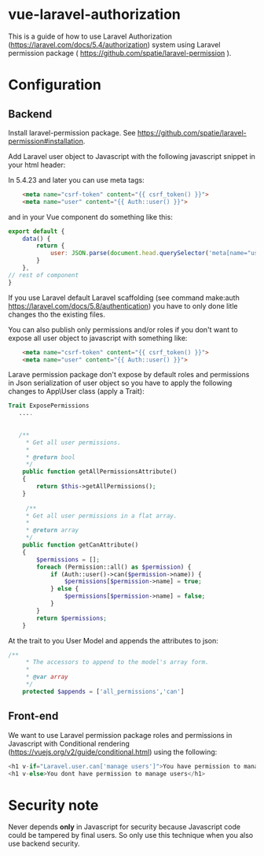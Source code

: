 # vue-laravel-authorization

This is a guide of how to use Laravel Authorization (https://laravel.com/docs/5.4/authorization) system using Laravel permission package ( https://github.com/spatie/laravel-permission ).

# Configuration 

## Backend

Install laravel-permission package. See https://github.com/spatie/laravel-permission#installation.

Add Laravel user object to Javascript with the following javascript snippet in your html header:

In 5.4.23 and later you can use meta tags:

```html
    <meta name="csrf-token" content="{{ csrf_token() }}">
    <meta name="user" content="{{ Auth::user() }}">
```

and in your Vue component do something like this:

```javascript
export default {
    data() {
        return {
            user: JSON.parse(document.head.querySelector('meta[name="user"]').content)
        }
    },
// rest of component
}
```

If you use Laravel default Laravel scaffolding (see command make:auth https://laravel.com/docs/5.8/authentication) you have to only done litle changes tho the existing files.

You can also publish only permissions and/or roles if you don't want to expose all user object to javascript with something like:

```html
    <meta name="csrf-token" content="{{ csrf_token() }}">
    <meta name="user" content="{{ Auth::user() }}">
```

Larave permission package don't expose by default roles and permissions in Json serialization of user object so you have to apply the following changes to App\User class (apply a Trait):

```php
Trait ExposePermissions
   ....
   
    
   /**
     * Get all user permissions.
     *
     * @return bool
     */
    public function getAllPermissionsAttribute()
    {
        return $this->getAllPermissions();
    }
    
     /**
     * Get all user permissions in a flat array.
     *
     * @return array
     */
    public function getCanAttribute()
    {
        $permissions = [];
        foreach (Permission::all() as $permission) {
            if (Auth::user()->can($permission->name)) {
                $permissions[$permission->name] = true;
            } else {
                $permissions[$permission->name] = false;
            }
        }
        return $permissions;
    }
```

At the trait to you User Model and appends the attributes to json:

```php
/**
     * The accessors to append to the model's array form.
     *
     * @var array
     */
    protected $appends = ['all_permissions','can']
```

## Front-end

We want to use Laravel permission package roles and permissions in Javascript with Conditional rendering (https://vuejs.org/v2/guide/conditional.html) using the following:

```javascript
<h1 v-if="Laravel.user.can['manage users']">You have permission to manage users</h1>
<h1 v-else>You dont have permission to manage users</h1>

```

# Security note

Never depends **only** in Javascript for security because Javascript code could be tampered by final users. So only use this technique when you also use backend security.
